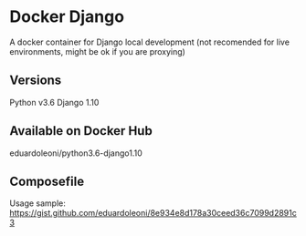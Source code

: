 # Docker Django
A docker container for Django local development (not recomended for live environments, might be ok if you are proxying)

## Versions
Python v3.6
Django 1.10

## Available on Docker Hub
eduardoleoni/python3.6-django1.10

## Composefile
Usage sample: https://gist.github.com/eduardoleoni/8e934e8d178a30ceed36c7099d2891c3
